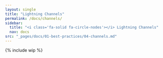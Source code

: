```yaml
---
layout: single
title: "Lightning Channels"
permalink: /docs/channels/
sidebar:
  title: "<i class='fa-solid fa-circle-nodes'></i> Lightning Channels"
  nav: docs
src: "_pages/docs/01-best-practices/04-channels.md"
--- 
```


<!-- TODO: Should you open a channel to RoboSats node? Depends. Establish the 3 cases: 1) as a seller (good idea, cheap and reliable, but they might get closed eventually if unsused), 2) as a buyer (it does not matter, buyers do not pay routing fees. Privacy is the same) 3) as a routing node (Woah, super useful! Yet we cannot guarantee robosats will be a good routing partner: 1) locked many small HTLCs for long periods 2) has high fees 3) yet, it does generate lot of legit movement of Sats, and double routing the same order is possible. 4) sats will always be on your side, and that's ok! By desing it is how liquidity is the most useful!) -->

{% include wip %}
